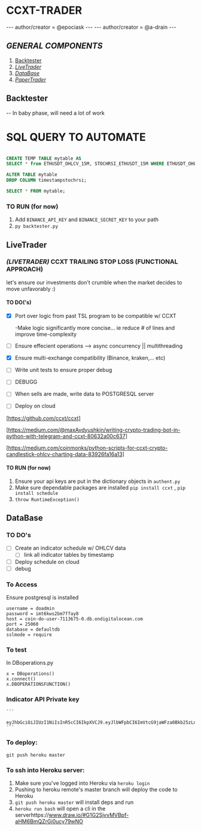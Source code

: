 # CCXT-TRADER

--- author/creator =  @epociask ---
--- author/creator = @a-drain ---

## ***GENERAL COMPONENTS***
1. [Backtester ](#Backtester)
2. [_LiveTrader_](#LiveTrader)
3. [_DataBase_](#DataBase)
4. [_PaperTrader_](#PaperTrader)


## Backtester
-- In baby phase, will need a lot of work

# SQL QUERY TO AUTOMATE
```sql

CREATE TEMP TABLE mytable AS
SELECT * from ETHUSDT_OHLCV_15M, STOCHRSI_ETHUSDT_15M WHERE ETHUSDT_OHLCV_15M.timestamp = STOCHRSI_ETHUSDT_15M.timestampstochrsi;

ALTER TABLE mytable
DROP COLUMN timestampstochrsi;

SELECT * FROM mytable;

```

### TO RUN (for now)
1. Add `BINANCE_API_KEY` and `BINANCE_SECRET_KEY` to your path
2. `py backtester.py`


## LiveTrader
###  *(LIVETRADER)* CCXT TRAILING STOP LOSS (FUNCTIONAL APPROACH)
let's ensure our investments don't crumble when the market decides to move unfavorably :)

#### TO DO('s)
- [X] Port over logic from past TSL program to be compatible w/ CCXT

    -Make logic significantly more concise... ie reduce # of lines and improve time-complexity
- [ ] Ensure effecient operations --> async concurrency || multithreading
- [X] Ensure multi-exchange compatibility (Binance, kraken,... etc)
- [ ] Write unit tests to ensure proper debug
 - [ ] DEBUGG
- [ ] When sells are made, write data to POSTGRESQL server
- [ ] Deploy on cloud


[https://github.com/ccxt/ccxt]

[https://medium.com/@maxAvdyushkin/writing-crypto-trading-bot-in-python-with-telegram-and-ccxt-80632a00c637]

[https://medium.com/coinmonks/python-scripts-for-ccxt-crypto-candlestick-ohlcv-charting-data-83926fa16a13]


#### TO RUN (for now)
1. Ensure your api keys are put in the dictionary objects in ` authent.py `
2. Make sure dependable packages are installed ` pip install ccxt ` , ` pip install schedule `
3. ``throw RuntimeException()``

## DataBase

### TO DO's
- [ ]  Create an indicator schedule w/ OHLCV data
    - [ ] link all indicator tables by timestamp
- [ ] Deploy schedule on cloud
- [ ] debug

### To Access
Ensure postgresql is installed

```
username = doadmin
password = imt6kws2bm7ffay8
host = coin-do-user-7113675-0.db.ondigitalocean.com
port = 25060
database = defaultdb
sslmode = require

```

### To test
In DBoperations.py
```
x = DBoperations()
x.connect()
x.DBOPERATIONSFUNCTION()
```


### Indicator API Private key
    ```
        eyJhbGciOiJIUzI1NiIsInR5cCI6IkpXVCJ9.eyJlbWFpbCI6ImVtcG9jaWFza0Bkb25zLnVzZmNhLmVkdSIsImlhdCI6MTU4MzIyNDIyNywiZXhwIjo3ODkwNDI0MjI3fQ.RzHJZLnEb4HzluravWjaQZg1W9jd7Jl4wDi0lgnY5jc
    ```
### To deploy:
`git push heroku master`

### To ssh into Heroku server:
1. Make sure you've logged into Heroku via `heroku login`
2. Pushing to heroku remote's master branch will deploy the code to Heroku
3. `git push heroku master` will install deps and run
4. `heroku run bash` will open a cli in the serverhttps://www.draw.io/#G1G2SjvvMVBpf-aHM6BmQZrGi0ucy79wNO
